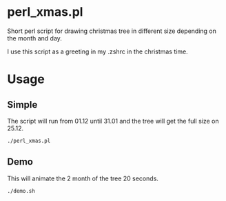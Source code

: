 # perl_xmas.pl
Short perl script for drawing christmas tree in different size depending on the month and day.

I use this script as a greeting in my .zshrc in the christmas time.

# Usage

## Simple

The script will run from 01.12 until 31.01 and the tree will get the full size on 25.12.

```
./perl_xmas.pl
```

## Demo

This will animate the 2 month of the tree 20 seconds.

```
./demo.sh
```